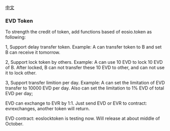 [中文](evd-cn.md)

### EVD Token

To strength the credit of token, add functions based of eosio.token as following:

1, Support delay transfer token. Example: A can transfer token to B and set B can receive it tomorrow.

2, Support lock token by others. Example: A can use 10 EVD to lock 10 EVD of B. After locked, B can not transfer these 10 EVD to other, and can not use it to lock other.

3, Support transfer limition per day. Example: A can set the limitation of EVD transfer to 10000 EVD per day. Also can set the limitation to 1% EVD of total EVD per day;

EVD can exchange to EVR by 1:1. Just send EVD or EVR to contract: evrexchanges, another token will return.

EVD contract: eoslocktoken is testing now. Will release at about middle of October.
